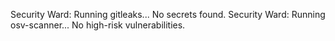 Security Ward: Running gitleaks...
No secrets found.
Security Ward: Running osv-scanner...
No high-risk vulnerabilities.
